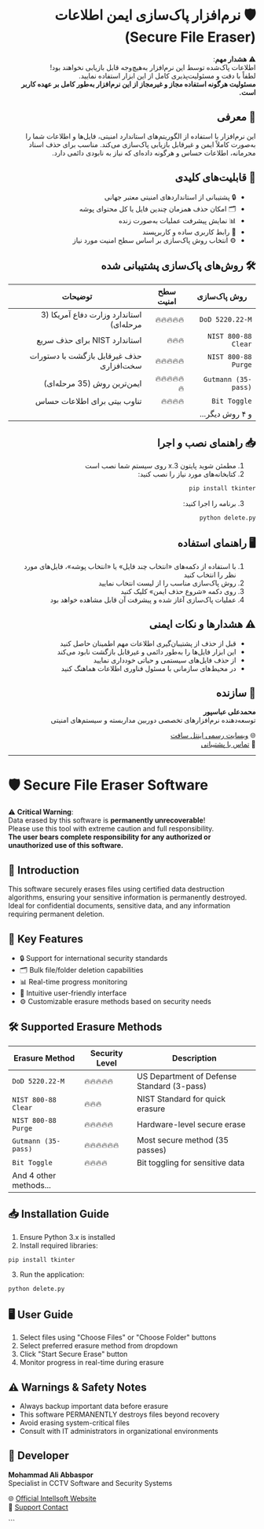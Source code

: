 
<div dir="rtl" align="right">

# 🛡️ نرم‌افزار پاک‌سازی ایمن اطلاعات (Secure File Eraser)

⚠️ **هشدار مهم**:  
اطلاعات پاک‌شده توسط این نرم‌افزار به‌هیچ‌وجه قابل بازیابی نخواهند بود!  
لطفاً با دقت و مسئولیت‌پذیری کامل از این ابزار استفاده نمایید.  
**مسئولیت هرگونه استفاده مجاز و غیرمجاز از این نرم‌افزار به‌طور کامل بر عهده کاربر است.**

## 📝 معرفی
این نرم‌افزار با استفاده از الگوریتم‌های استاندارد امنیتی، فایل‌ها و اطلاعات شما را به‌صورت کاملاً ایمن و غیرقابل بازیابی پاک‌سازی می‌کند. مناسب برای حذف اسناد محرمانه، اطلاعات حساس و هرگونه داده‌ای که نیاز به نابودی دائمی دارد.

## 🧩 قابلیت‌های کلیدی
- 🔒 پشتیبانی از استانداردهای امنیتی معتبر جهانی
- 🗂️ امکان حذف همزمان چندین فایل یا کل محتوای پوشه
- 📊 نمایش پیشرفت عملیات به‌صورت زنده
- 🚀 رابط کاربری ساده و کاربرپسند
- ⚙️ انتخاب روش پاک‌سازی بر اساس سطح امنیت مورد نیاز

## 🛠️ روش‌های پاک‌سازی پشتیبانی شده
| روش پاک‌سازی | سطح امنیت | توضیحات |
|--------------|-----------|---------|
| `DoD 5220.22-M` | 🔥🔥🔥🔥🔥 | استاندارد وزارت دفاع آمریکا (3 مرحله‌ای) |
| `NIST 800-88 Clear` | 🔥🔥🔥 | استاندارد NIST برای حذف سریع |
| `NIST 800-88 Purge` | 🔥🔥🔥🔥🔥 | حذف غیرقابل بازگشت با دستورات سخت‌افزاری |
| `Gutmann (35-pass)` | 🔥🔥🔥🔥🔥🔥 | ایمن‌ترین روش (35 مرحله‌ای) |
| `Bit Toggle` | 🔥🔥🔥🔥 | تناوب بیتی برای اطلاعات حساس |
| و ۴ روش دیگر... | | |

## 📥 راهنمای نصب و اجرا
1. مطمئن شوید پایتون 3.x روی سیستم شما نصب است
2. کتابخانه‌های مورد نیاز را نصب کنید:
```bash
pip install tkinter
```
3. برنامه را اجرا کنید:
```bash
python delete.py
```

## 🖥️ راهنمای استفاده
1. با استفاده از دکمه‌های «انتخاب چند فایل» یا «انتخاب پوشه»، فایل‌های مورد نظر را انتخاب کنید
2. روش پاک‌سازی مناسب را از لیست انتخاب نمایید
3. روی دکمه «شروع حذف ایمن» کلیک کنید
4. عملیات پاک‌سازی آغاز شده و پیشرفت آن قابل مشاهده خواهد بود

## ⚠️ هشدارها و نکات ایمنی
- قبل از حذف از پشتیبان‌گیری اطلاعات مهم اطمینان حاصل کنید
- این ابزار فایل‌ها را به‌طور دائمی و غیرقابل بازگشت نابود می‌کند
- از حذف فایل‌های سیستمی و حیاتی خودداری نمایید
- در محیط‌های سازمانی با مسئول فناوری اطلاعات هماهنگ کنید

## 👤 سازنده
**محمدعلی عباسپور**  
توسعه‌دهنده نرم‌افزارهای تخصصی دوربین مداربسته و سیستم‌های امنیتی

🌐 [وبسایت رسمی اینتل سافت](https://intellsoft.ir)  
📧 [تماس با پشتیبانی](mailto:support@intellsoft.ir)

</div>

---

<div dir="ltr" align="left">

# 🛡️ Secure File Eraser Software

⚠️ **Critical Warning**:  
Data erased by this software is **permanently unrecoverable**!  
Please use this tool with extreme caution and full responsibility.  
**The user bears complete responsibility for any authorized or unauthorized use of this software.**

## 📝 Introduction
This software securely erases files using certified data destruction algorithms, ensuring your sensitive information is permanently destroyed. Ideal for confidential documents, sensitive data, and any information requiring permanent deletion.

## 🧩 Key Features
- 🔒 Support for international security standards
- 🗂️ Bulk file/folder deletion capabilities
- 📊 Real-time progress monitoring
- 🚀 Intuitive user-friendly interface
- ⚙️ Customizable erasure methods based on security needs

## 🛠️ Supported Erasure Methods
| Erasure Method | Security Level | Description |
|----------------|----------------|-------------|
| `DoD 5220.22-M` | 🔥🔥🔥🔥🔥 | US Department of Defense Standard (3-pass) |
| `NIST 800-88 Clear` | 🔥🔥🔥 | NIST Standard for quick erasure |
| `NIST 800-88 Purge` | 🔥🔥🔥🔥🔥 | Hardware-level secure erase |
| `Gutmann (35-pass)` | 🔥🔥🔥🔥🔥🔥 | Most secure method (35 passes) |
| `Bit Toggle` | 🔥🔥🔥🔥 | Bit toggling for sensitive data |
| And 4 other methods... | | |

## 📥 Installation Guide
1. Ensure Python 3.x is installed
2. Install required libraries:
```bash
pip install tkinter
```
3. Run the application:
```bash
python delete.py
```

## 🖥️ User Guide
1. Select files using "Choose Files" or "Choose Folder" buttons
2. Select preferred erasure method from dropdown
3. Click "Start Secure Erase" button
4. Monitor progress in real-time during erasure

## ⚠️ Warnings & Safety Notes
- Always backup important data before erasure
- This software PERMANENTLY destroys files beyond recovery
- Avoid erasing system-critical files
- Consult with IT administrators in organizational environments

## 👤 Developer
**Mohammad Ali Abbaspor**  
Specialist in CCTV Software and Security Systems

🌐 [Official Intellsoft Website](https://intellsoft.ir)  
📧 [Support Contact](mailto:support@intellsoft.ir)

</div>
```